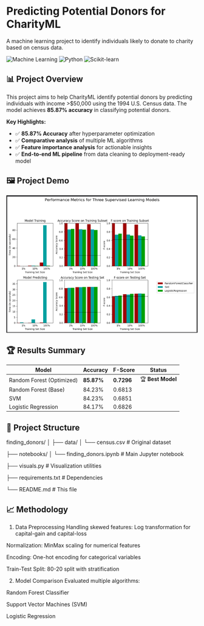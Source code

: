 # Predicting Potential Donors for CharityML

A machine learning project to identify individuals likely to donate to charity based on census data.

![Machine Learning](https://img.shields.io/badge/Machine-Learning-blue)
![Python](https://img.shields.io/badge/Python-3.8%2B-green)
![Scikit-learn](https://img.shields.io/badge/Scikit--Learn-1.2+-orange)

## 📊 Project Overview

This project aims to help CharityML identify potential donors by predicting individuals with income >$50,000 using the 1994 U.S. Census data. The model achieves **85.87% accuracy** in classifying potential donors.

**Key Highlights:**
- ✅ **85.87% Accuracy** after hyperparameter optimization
- ✅ **Comparative analysis** of multiple ML algorithms
- ✅ **Feature importance analysis** for actionable insights
- ✅ **End-to-end ML pipeline** from data cleaning to deployment-ready model


## 🖼️ Project Demo

![Predicting Potential Donors for CharityML](https://github.com/maskar122/finding-donors-ml/blob/9312f4cfc4d13e8cef208d4b047c021d0d7b86eb/images/Screenshot%20(595).png)




## 🏆 Results Summary

| Model | Accuracy | F-Score | Status |
|-------|----------|---------|---------|
| Random Forest (Optimized) | **85.87%** | **0.7296** | 🏆 **Best Model** |
| Random Forest (Base) | 84.23% | 0.6813 | |
| SVM | 84.23% | 0.6851 | |
| Logistic Regression | 84.17% | 0.6826 | |

## 📁 Project Structure
finding_donors/
│
├── data/
│ └── census.csv # Original dataset

├── notebooks/
│ └── finding_donors.ipynb # Main Jupyter notebook

├── visuals.py # Visualization utilities

├── requirements.txt # Dependencies

└── README.md # This file

## 📈 Methodology
1. Data Preprocessing
Handling skewed features: Log transformation for capital-gain and capital-loss

Normalization: MinMax scaling for numerical features

Encoding: One-hot encoding for categorical variables

Train-Test Split: 80-20 split with stratification

2. Model Comparison
Evaluated multiple algorithms:

Random Forest Classifier

Support Vector Machines (SVM)

Logistic Regression

